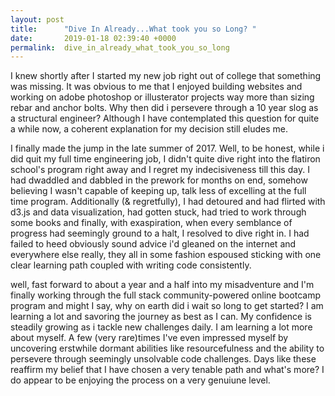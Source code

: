 ```yaml
---
layout: post
title:      "Dive In Already...What took you so Long? "
date:       2019-01-18 02:39:40 +0000
permalink:  dive_in_already_what_took_you_so_long
---
```



I knew shortly after I started my new job right out of college that something was missing. It was obvious to me that I enjoyed building websites and working on adobe photoshop or illusterator projects way more than sizing rebar and anchor bolts. Why then did i persevere through a 10 year slog as a structural engineer? Although I have contemplated this question for quite a while now, a coherent explanation for my decision still eludes me. 

I finally made the jump in the late summer of 2017. Well, to be honest, while i did quit my full time engineering job, I didn't quite dive right into the flatiron school's program right away and  I regret my indecisiveness till this day. I had dwaddled and dabbled in the prework for months on end, somehow believing I wasn't capable of keeping up, talk less of excelling at the full time program. Additionally (& regretfully), I had detoured and had flirted with d3.js and data visualization, had gotten stuck, had tried to work through some books and finally, with exaspiration, when every semblance of progress had seemingly ground to a halt, I resolved to dive right in. I had failed to heed obviously sound advice i'd gleaned on the internet  and everywhere else really, they all in some fashion espoused sticking with one clear learning path coupled with writing code consistently. 

well, fast forward to about a year and a half  into my misadventure and I'm finally working through the full stack community-powered online bootcamp program and might I say, why on earth did i wait so long to get started? I am learning a lot and savoring the journey as best as I can. My confidence is steadily growing as i tackle new challenges daily. I am learning a lot more about myself. A few (very rare)times I've even impressed myself by uncovering erstwhile dormant abilities like resourcefulness and the ability to persevere through seemingly unsolvable code challenges. Days like these reaffirm my belief that I have chosen a very tenable path and what's more? I do appear to be enjoying the process on a very genuiune level. 
